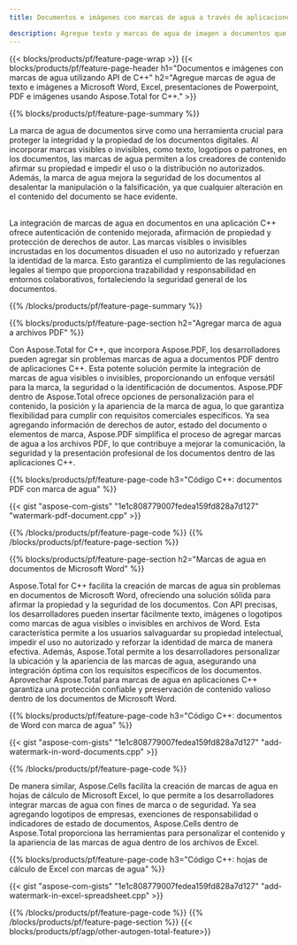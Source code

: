 ```yaml
---
title: Documentos e imágenes con marcas de agua a través de aplicaciones C++

description: Agregue texto y marcas de agua de imagen a documentos que incluyen Microsoft Word, Excel, PowerPoint, PDF e imágenes a través de su aplicación C++. Agregue texto o marca de agua de imagen gratis en línea a través de la aplicación.
---
```


{{< blocks/products/pf/feature-page-wrap >}}
{{< blocks/products/pf/feature-page-header h1="Documentos e imágenes con marcas de agua utilizando API de C++" h2="Agregue marcas de agua de texto e imágenes a Microsoft Word, Excel, presentaciones de Powerpoint, PDF e imágenes usando Aspose.Total for C++." >}}

{{% blocks/products/pf/feature-page-summary %}}

La marca de agua de documentos sirve como una herramienta crucial para proteger la integridad y la propiedad de los documentos digitales. Al incorporar marcas visibles o invisibles, como texto, logotipos o patrones, en los documentos, las marcas de agua permiten a los creadores de contenido afirmar su propiedad e impedir el uso o la distribución no autorizados. Además, la marca de agua mejora la seguridad de los documentos al desalentar la manipulación o la falsificación, ya que cualquier alteración en el contenido del documento se hace evidente. <br /><br />

La integración de marcas de agua en documentos en una aplicación C++ ofrece autenticación de contenido mejorada, afirmación de propiedad y protección de derechos de autor. Las marcas visibles o invisibles incrustadas en los documentos disuaden el uso no autorizado y refuerzan la identidad de la marca. Esto garantiza el cumplimiento de las regulaciones legales al tiempo que proporciona trazabilidad y responsabilidad en entornos colaborativos, fortaleciendo la seguridad general de los documentos.

{{% /blocks/products/pf/feature-page-summary  %}}


{{% blocks/products/pf/feature-page-section  h2="Agregar marca de agua a archivos PDF" %}}

Con Aspose.Total for C++, que incorpora Aspose.PDF, los desarrolladores pueden agregar sin problemas marcas de agua a documentos PDF dentro de aplicaciones C++. Esta potente solución permite la integración de marcas de agua visibles o invisibles, proporcionando un enfoque versátil para la marca, la seguridad o la identificación de documentos. Aspose.PDF dentro de Aspose.Total ofrece opciones de personalización para el contenido, la posición y la apariencia de la marca de agua, lo que garantiza flexibilidad para cumplir con requisitos comerciales específicos. Ya sea agregando información de derechos de autor, estado del documento o elementos de marca, Aspose.PDF simplifica el proceso de agregar marcas de agua a los archivos PDF, lo que contribuye a mejorar la comunicación, la seguridad y la presentación profesional de los documentos dentro de las aplicaciones C++.

{{% blocks/products/pf/feature-page-code h3="Código C++: documentos PDF con marca de agua" %}}

{{< gist "aspose-com-gists" "1e1c808779007fedea159fd828a7d127" "watermark-pdf-document.cpp" >}}

{{% /blocks/products/pf/feature-page-code  %}}
{{% /blocks/products/pf/feature-page-section %}}

{{% blocks/products/pf/feature-page-section  h2="Marcas de agua en documentos de Microsoft Word" %}}

Aspose.Total for C++ facilita la creación de marcas de agua sin problemas en documentos de Microsoft Word, ofreciendo una solución sólida para afirmar la propiedad y la seguridad de los documentos. Con API precisas, los desarrolladores pueden insertar fácilmente texto, imágenes o logotipos como marcas de agua visibles o invisibles en archivos de Word. Esta característica permite a los usuarios salvaguardar su propiedad intelectual, impedir el uso no autorizado y reforzar la identidad de marca de manera efectiva. Además, Aspose.Total permite a los desarrolladores personalizar la ubicación y la apariencia de las marcas de agua, asegurando una integración óptima con los requisitos específicos de los documentos. Aprovechar Aspose.Total para marcas de agua en aplicaciones C++ garantiza una protección confiable y preservación de contenido valioso dentro de los documentos de Microsoft Word.

{{% blocks/products/pf/feature-page-code h3="Código C++: documentos de Word con marca de agua" %}}

{{< gist "aspose-com-gists" "1e1c808779007fedea159fd828a7d127" "add-watermark-in-word-documents.cpp" >}}

{{% /blocks/products/pf/feature-page-code  %}}

De manera similar, Aspose.Cells facilita la creación de marcas de agua en hojas de cálculo de Microsoft Excel, lo que permite a los desarrolladores integrar marcas de agua con fines de marca o de seguridad. Ya sea agregando logotipos de empresas, exenciones de responsabilidad o indicadores de estado de documentos, Aspose.Cells dentro de Aspose.Total proporciona las herramientas para personalizar el contenido y la apariencia de las marcas de agua dentro de los archivos de Excel.

{{% blocks/products/pf/feature-page-code h3="Código C++: hojas de cálculo de Excel con marcas de agua" %}}

{{< gist "aspose-com-gists" "1e1c808779007fedea159fd828a7d127" "add-watermark-in-excel-spreadsheet.cpp" >}}

{{% /blocks/products/pf/feature-page-code  %}}
{{% /blocks/products/pf/feature-page-section %}}
{{< blocks/products/pf/agp/other-autogen-total-feature>}}